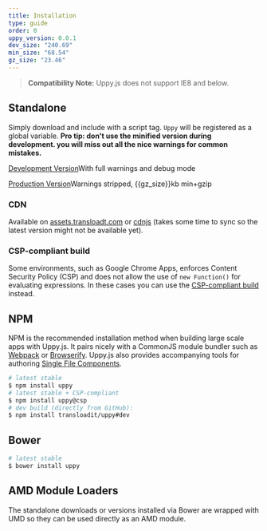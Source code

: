 ```yaml
---
title: Installation
type: guide
order: 0
uppy_version: 0.0.1
dev_size: "240.69"
min_size: "68.54"
gz_size: "23.46"
---
```


> **Compatibility Note:** Uppy.js does not support IE8 and below.

## Standalone

Simply download and include with a script tag. `Uppy` will be registered as a global variable. **Pro tip: don't use the minified version during development. you will miss out all the nice warnings for common mistakes.**

<div id="downloads">
<a class="button" href="/js/Uppy.js" download>Development Version</a><span class="light info">With full warnings and debug mode</span>

<a class="button" href="/js/uppy.min.js" download>Production Version</a><span class="light info">Warnings stripped, {{gz_size}}kb min+gzip</span>
</div>

### CDN

Available on [assets.transloadt.com](//assets.transloadt.com/uppy/{{uppy_version}}/uppy.min.js) or [cdnjs](//cdnjs.cloudflare.com/ajax/libs/uppy/{{uppy_version}}/uppy.min.js) (takes some time to sync so the latest version might not be available yet).

### CSP-compliant build

Some environments, such as Google Chrome Apps, enforces Content Security Policy (CSP) and does not allow the use of `new Function()` for evaluating expressions. In these cases you can use the [CSP-compliant build](https://github.com/transloadit/uppy/tree/csp/dist) instead.

## NPM

NPM is the recommended installation method when building large scale apps with Uppy.js. It pairs nicely with a CommonJS module bundler such as [Webpack](http://webpack.github.io/) or [Browserify](http://browserify.org/). Uppy.js also provides accompanying tools for authoring [Single File Components](application.html#Single_File_Components).

``` bash
# latest stable
$ npm install uppy
# latest stable + CSP-compliant
$ npm install uppy@csp
# dev build (directly from GitHub):
$ npm install transloadit/uppy#dev
```

## Bower

``` bash
# latest stable
$ bower install uppy
```

## AMD Module Loaders

The standalone downloads or versions installed via Bower are wrapped with UMD so they can be used directly as an AMD module.
